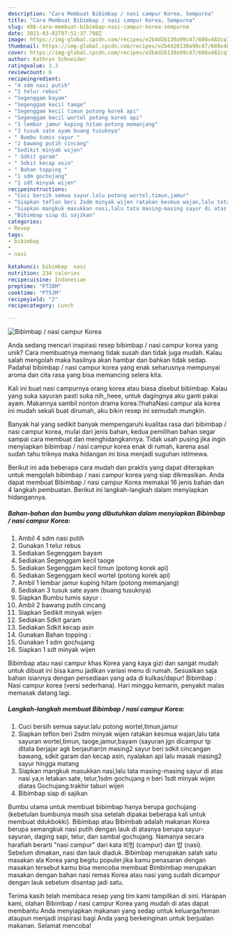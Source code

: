 ```yaml
---
description: "Cara Membuat Bibimbap / nasi campur Korea, Sempurna"
title: "Cara Membuat Bibimbap / nasi campur Korea, Sempurna"
slug: 488-cara-membuat-bibimbap-nasi-campur-korea-sempurna
date: 2021-03-02T07:51:37.798Z
image: https://img-global.cpcdn.com/recipes/e2b4d26130a99c47/680x482cq70/bibimbap-nasi-campur-korea-foto-resep-utama.jpg
thumbnail: https://img-global.cpcdn.com/recipes/e2b4d26130a99c47/680x482cq70/bibimbap-nasi-campur-korea-foto-resep-utama.jpg
cover: https://img-global.cpcdn.com/recipes/e2b4d26130a99c47/680x482cq70/bibimbap-nasi-campur-korea-foto-resep-utama.jpg
author: Kathryn Schneider
ratingvalue: 3.3
reviewcount: 6
recipeingredient:
- "4 sdm nasi putih"
- "1 telur rebus"
- "Segenggam bayam"
- "Segenggam kecil taoge"
- "Segenggam kecil timun potong korek api"
- "Segenggam kecil wortel potong korek api"
- "1 lembar jamur kuping hitam potong memanjang"
- "3 tusuk sate ayam buang tusuknya"
- " Bumbu tumis sayur "
- "2 bawang putih cincang"
- "Sedikit minyak wijen"
- " Sdkit garam"
- " Sdkit kecap asin"
- " Bahan topping "
- "1 sdm gochujang"
- "1 sdt minyak wijen"
recipeinstructions:
- "Cuci bersih semua sayur.lalu potong wortel,timun,jamur"
- "Siapkan teflon beri 2sdm minyak wijen ratakan kesmua wajan,lalu tata sayuran wortel,timun, taoge,jamur,bayam (sayuran jgn dicampur tp ditata berjajar agk berjauhan)n masing2 sayur beri sdkit cincangan bawang, sdkit garam dan kecap asin, nyalakan api lalu masak masing2 sayur hingga matang"
- "Siapkan mangkuk masukkan nasi,lalu tata masing-masing sayur di atas nasi ya,n letakan sate, telur,1sdm gochujang n beri 1sdt minyak wijen diatas Gochujang.trakhir taburi wijen"
- "Bibimbap siap di sajikan"
categories:
- Resep
tags:
- bibimbap
- 
- nasi

katakunci: bibimbap  nasi 
nutrition: 234 calories
recipecuisine: Indonesian
preptime: "PT28M"
cooktime: "PT53M"
recipeyield: "2"
recipecategory: Lunch

---
```



![Bibimbap / nasi campur Korea](https://img-global.cpcdn.com/recipes/e2b4d26130a99c47/680x482cq70/bibimbap-nasi-campur-korea-foto-resep-utama.jpg)

Anda sedang mencari inspirasi resep bibimbap / nasi campur korea yang unik? Cara membuatnya memang tidak susah dan tidak juga mudah. Kalau salah mengolah maka hasilnya akan hambar dan bahkan tidak sedap. Padahal bibimbap / nasi campur korea yang enak seharusnya mempunyai aroma dan cita rasa yang bisa memancing selera kita.

Kali ini buat nasi campurnya orang korea atau biasa disebut bibimbap. Kalau yang suka sayuran pasti suka nih,,heee, untuk dagingnya aku ganti pakai ayam. Makannya sambil nonton drama korea.!!hahaNasi campur ala korea ini mudah sekali buat dirumah, aku bikin resep ini semudah mungkin.

Banyak hal yang sedikit banyak mempengaruhi kualitas rasa dari bibimbap / nasi campur korea, mulai dari jenis bahan, kedua pemilihan bahan segar sampai cara membuat dan menghidangkannya. Tidak usah pusing jika ingin menyiapkan bibimbap / nasi campur korea enak di rumah, karena asal sudah tahu triknya maka hidangan ini bisa menjadi suguhan istimewa.


Berikut ini ada beberapa cara mudah dan praktis yang dapat diterapkan untuk mengolah bibimbap / nasi campur korea yang siap dikreasikan. Anda dapat membuat Bibimbap / nasi campur Korea memakai 16 jenis bahan dan 4 langkah pembuatan. Berikut ini langkah-langkah dalam menyiapkan hidangannya.

<!--inarticleads1-->

##### Bahan-bahan dan bumbu yang dibutuhkan dalam menyiapkan Bibimbap / nasi campur Korea:

1. Ambil 4 sdm nasi putih
1. Gunakan 1 telur rebus
1. Sediakan Segenggam bayam
1. Sediakan Segenggam kecil taoge
1. Sediakan Segenggam kecil timun (potong korek api)
1. Sediakan Segenggam kecil wortel (potong korek api)
1. Ambil 1 lembar jamur kuping hitam (potong memanjang)
1. Sediakan 3 tusuk sate ayam (buang tusuknya)
1. Siapkan  Bumbu tumis sayur :
1. Ambil 2 bawang putih cincang
1. Siapkan Sedikit minyak wijen
1. Sediakan  Sdkit garam
1. Sediakan  Sdkit kecap asin
1. Gunakan  Bahan topping :
1. Gunakan 1 sdm gochujang
1. Siapkan 1 sdt minyak wijen


Bibimbap atau nasi campur khas Korea yang kaya gizi dan sangat mudah untuk dibuat ini bisa kamu jadikan variasi menu di rumah. Sesuaikan saja bahan isiannya dengan persediaan yang ada di kulkas/dapur! Bibimbap : Nasi campur korea (versi sederhana). Hari minggu kemarin, penyakit malas memasak datang lagi. 

<!--inarticleads2-->

##### Langkah-langkah membuat Bibimbap / nasi campur Korea:

1. Cuci bersih semua sayur.lalu potong wortel,timun,jamur
1. Siapkan teflon beri 2sdm minyak wijen ratakan kesmua wajan,lalu tata sayuran wortel,timun, taoge,jamur,bayam (sayuran jgn dicampur tp ditata berjajar agk berjauhan)n masing2 sayur beri sdkit cincangan bawang, sdkit garam dan kecap asin, nyalakan api lalu masak masing2 sayur hingga matang
1. Siapkan mangkuk masukkan nasi,lalu tata masing-masing sayur di atas nasi ya,n letakan sate, telur,1sdm gochujang n beri 1sdt minyak wijen diatas Gochujang.trakhir taburi wijen
1. Bibimbap siap di sajikan


Bumbu utama untuk membuat bibimbap hanya berupa gochujang (kebetulan bumbunya masih sisa setelah dipakai beberapa kali untuk membuat ddukbokki). Bibimbap atau Bibimbab adalah makanan Korea berupa semangkuk nasi putih dengan lauk di atasnya berupa sayur-sayuran, daging sapi, telur, dan sambal gochujang. Namanya secara harafiah berarti &#34;nasi campur&#34; dari kata 비빔 (campur) dan 밥 (nasi). Sebelum dimakan, nasi dan lauk diaduk. Bibimbap merupakan salah satu masakan ala Korea yang begitu populer.jika kamu penasaran dengan masakan tersebut kamu bisa mencoba membuat Bimbimbap merupakan masakan dengan bahan nasi remas Korea atau nasi yang sudah dicampur dengan lauk sebelum disantap jadi satu. 

Terima kasih telah membaca resep yang tim kami tampilkan di sini. Harapan kami, olahan Bibimbap / nasi campur Korea yang mudah di atas dapat membantu Anda menyiapkan makanan yang sedap untuk keluarga/teman ataupun menjadi inspirasi bagi Anda yang berkeinginan untuk berjualan makanan. Selamat mencoba!
